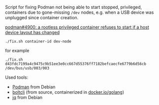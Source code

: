 Script for fixing Podman not being able to start stopped, privileged, containers due to gone-missing `/dev` nodes, e.g. when a USB device was unplugged since container creation.

[podman#4900: a rootless privileged container refuses to start if a host device layout has changed](https://github.com/containers/podman/issues/4900)

    ./fix.sh container-id dev-node

for example

    ./fix.sh d43fdc7199a4c9475c9b51ee3e0cc667d55376ff7182befcaecfe6779b6d56cb /dev/bus/usb/003/003

Used tools:
* [Podman](https://github.com/containers/podman) from Debian
* [boltcli](https://github.com/spacewander/boltcli) (from source, containerized in [docker.io/golang](https://hub.docker.com/_/golang/))
* [jq](https://github.com/stedolan/jq) from Debian
